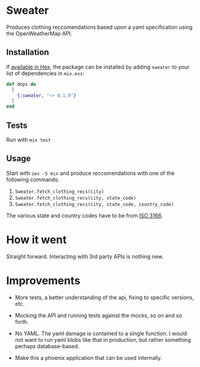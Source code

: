 # Sweater

Produces clothing reccomendations based upon a yaml specification using the OpenWeatherMap API.

## Installation

If [available in Hex](https://hex.pm/docs/publish), the package can be installed
by adding `sweater` to your list of dependencies in `mix.exs`:

```elixir
def deps do
  [
    {:sweater, "~> 0.1.0"}
  ]
end
```

## Tests

Run with `mix test`

## Usage

Start with `iex -S mix` and produce reccomendations with one of the following commands:

1. `Sweater.fetch_clothing_recs(city)`
1. `Sweater.fetch_clothing_recs(city, state_code)`
1. `Sweater.fetch_clothing_recs(city, state_code, country_code)`

The various state and country codes have to be from [ISO 3166](https://en.wikipedia.org/wiki/ISO_3166-2:US).

# How it went

Straight forward. Interacting with 3rd party APIs is nothing new.

# Improvements

* More tests, a better understanding of the api, fixing to specific versions, etc. 

* Mocking the API and running tests against the mocks, so on and so forth.

* No YAML. The yaml damage is contained to a single function. I would not want to run yaml blobs like that in production, but rather something perhaps database-based.

* Make this a phoenix application that can be used internally.
